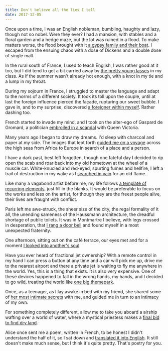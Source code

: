 ```yaml
---
title: Don't believe all the lies I tell
date: 2017-12-05
---
```


Once upon a time, I was an English nobleman, bumbling, haughty and lazy, though not so nobel.  Were they ever?  I had a mansion, with stables and a floral garden and a hedge maze, but the lot was ruined in a flood.  To make matters worse, the flood brought with it [a gypsy family and their boat](/the-boat/).  I escaped from the ensuing chaos with a dose of Dickens and a double dose of single malt.

In the rural south of France, I used to teach English, I was rather good at it too, but I did tend to get a bit carried away by [the pretty young lasses](/my-english-student-had-arrived/) in my class.  As if the summer wasn't already hot enough, with a knot in my tie and a lump in my throat.

During my sojourn in France, I struggled to master the language and adapt to the norms of a different society.  It took its toll upon the couple, until at last the foreign influence pierced the façade, rupturing our sweet bubble.  I gave in, and to my surprise, discovered [a foreigner within myself](/foreigner-in-me/).  Rather dashing too.

French started to invade my mind, and I took on the alter-ego of Gaspard de Gromard, a politician [embroiled in a scandal](/victoria/) with Queen Victoria.

Many years ago I began to draw my dreams.  I'd sleep with charcoal and paper at my side.  The images that lept forth [guided me on a voyage](/a-tugging-suspicion/) across the high seas from Africa to Europe in search of a place and a person.

I have a dark past, best left forgotten, though one fateful day I decided to rip open the scab and roar back into my old hometown at the wheel of a muscle car.  White-knucled and red-eyed, spurting fumes and hellfire, I left a trail of destruction in my wake as I [searched in vain](/she-told-me-to-give-her-a-ring/) for an old flame.

Like many a vagabond artist before me, my life follows [a template of recurring elements](/template-for-an-artist-biography/), just fill in the blanks.  It would be preferable to focus on the works and less on the artist, for though they are the freest people alive, their lives are fraught with conflict.

Paris left me awe-struck, the sheer size of the city, the regal formality of it all, the unending sameness of the Haussmann architecture, the dreadful shortage of public toilets.  It was in Montmartre I believe, with legs crossed in desperation, that [I rang a door bell](/the-bell/) and found myself in a most unexpected fraternity.

One afternoon, sitting out on the café terrace, our eyes met and for a moment [I looked into another's soul](/with-her-fathers-hand/).

Have you ever heard of fractional jet ownership?  With a remote control in my hand I can press a button at any time and a car will pick me up, drive me to the nearest airport and there a private jet is waiting to fly me anywhere in the world.  Yes, this is a thing that exists.  It is also very expensive.  One of these devices happened to fall in the wrong hands, my hands, and I decided to go wild, treating the world like [one big themepark](/themepark-earth/).

Once, as a teenager, as I lay awake in bed with my friend, she shared some of [her most intimate secrets](/two-girls/) with me, and guided me in turn to an intimacy of my own.

For something completely different, allow me to take you aboard a airship wafting over a world of water, where a mystical priestess makes a [final bid to find dry land](/floodlands/).

Alice once sent me a poem, written in French, to be honest I didn't understand the half of it, so I sat down and [translated it into English](/sensual-dance-with-the-wind/).  It still doesn't make much sense, but I think it's quite pretty.  That's poetry for you.